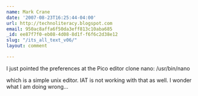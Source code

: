 ```yaml
---
name: Mark Crane
date: '2007-08-23T16:25:44-04:00'
url: http://technoliteracy.blogspot.com
email: 950ac8affa6f50da3eff813c10aba685
_id: ee87f7f0-eb08-4d08-8d1f-f6f6c2d38e12
slug: "/its_all_text_v06/"
layout: comment

---
```


I just pointed the preferences at the Pico editor clone nano:  /usr/bin/nano

which is a simple unix editor.  IAT is not working with that as well.  I wonder what I am doing wrong...
